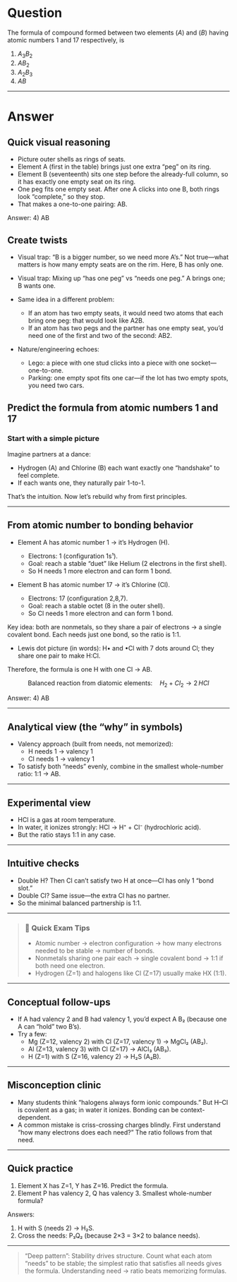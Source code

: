# Question
The formula of compound formed between two elements $(A)$ and $(B)$ having atomic numbers 1 and 17 respectively, is  
   1) $A_3B_2$  
   2) $AB_2$  
   3) $A_2B_3$  
   4) $AB$

---
# Answer
## Quick visual reasoning
- Picture outer shells as rings of seats.
- Element A (first in the table) brings just one extra “peg” on its ring.
- Element B (seventeenth) sits one step before the already-full column, so it has exactly one empty seat on its ring.
- One peg fits one empty seat. After one A clicks into one B, both rings look “complete,” so they stop.
- That makes a one-to-one pairing: AB.

Answer: 4) AB

## Create twists
- Visual trap: “B is a bigger number, so we need more A’s.” Not true—what matters is how many empty seats are on the rim. Here, B has only one.
- Visual trap: Mixing up “has one peg” vs “needs one peg.” A brings one; B wants one.

- Same idea in a different problem:
  - If an atom has two empty seats, it would need two atoms that each bring one peg: that would look like A2B.
  - If an atom has two pegs and the partner has one empty seat, you’d need one of the first and two of the second: AB2.

- Nature/engineering echoes:
  - Lego: a piece with one stud clicks into a piece with one socket—one-to-one.
  - Parking: one empty spot fits one car—if the lot has two empty spots, you need two cars.

## Predict the formula from atomic numbers 1 and 17

### Start with a simple picture
Imagine partners at a dance:
- Hydrogen (A) and Chlorine (B) each want exactly one “handshake” to feel complete.
- If each wants one, they naturally pair 1-to-1.

That’s the intuition. Now let’s rebuild why from first principles.

---

## From atomic number to bonding behavior

- Element A has atomic number 1 → it’s Hydrogen (H).
  - Electrons: 1 (configuration 1s¹).
  - Goal: reach a stable “duet” like Helium (2 electrons in the first shell).
  - So H needs 1 more electron and can form 1 bond.

- Element B has atomic number 17 → it’s Chlorine (Cl).
  - Electrons: 17 (configuration 2,8,7).
  - Goal: reach a stable octet (8 in the outer shell).
  - So Cl needs 1 more electron and can form 1 bond.

Key idea: both are nonmetals, so they share a pair of electrons → a single covalent bond. Each needs just one bond, so the ratio is 1:1.

- Lewis dot picture (in words): H• and •Cl with 7 dots around Cl; they share one pair to make H:Cl.

Therefore, the formula is one H with one Cl → AB.

```math
\text{Balanced reaction from diatomic elements:}\quad H_2 + Cl_2 \rightarrow 2\,HCl
```

Answer: 4) AB

---

## Analytical view (the “why” in symbols)
- Valency approach (built from needs, not memorized):
  - H needs 1 → valency 1
  - Cl needs 1 → valency 1
- To satisfy both “needs” evenly, combine in the smallest whole-number ratio: 1:1 → AB.

---

## Experimental view
- HCl is a gas at room temperature.
- In water, it ionizes strongly: HCl → H⁺ + Cl⁻ (hydrochloric acid).
- But the ratio stays 1:1 in any case.

---

## Intuitive checks
- Double H? Then Cl can’t satisfy two H at once—Cl has only 1 “bond slot.”
- Double Cl? Same issue—the extra Cl has no partner.
- So the minimal balanced partnership is 1:1.

---

> ### 🧠 Quick Exam Tips
> - Atomic number → electron configuration → how many electrons needed to be stable → number of bonds.
> - Nonmetals sharing one pair each → single covalent bond → 1:1 if both need one electron.
> - Hydrogen (Z=1) and halogens like Cl (Z=17) usually make HX (1:1).

---

## Conceptual follow-ups
- If A had valency 2 and B had valency 1, you’d expect A B₂ (because one A can “hold” two B’s).
- Try a few:
  - Mg (Z=12, valency 2) with Cl (Z=17, valency 1) → MgCl₂ (AB₂).
  - Al (Z=13, valency 3) with Cl (Z=17) → AlCl₃ (AB₃).
  - H (Z=1) with S (Z=16, valency 2) → H₂S (A₂B).

---

## Misconception clinic
- Many students think “halogens always form ionic compounds.” But H–Cl is covalent as a gas; in water it ionizes. Bonding can be context-dependent.
- A common mistake is criss-crossing charges blindly. First understand “how many electrons does each need?” The ratio follows from that need.

---

## Quick practice
1) Element X has Z=1, Y has Z=16. Predict the formula.  
2) Element P has valency 2, Q has valency 3. Smallest whole-number formula?

Answers:
1) H with S (needs 2) → H₂S.  
2) Cross the needs: P₃Q₂ (because 2×3 = 3×2 to balance needs).

---

> “Deep pattern”: Stability drives structure. Count what each atom “needs” to be stable; the simplest ratio that satisfies all needs gives the formula. Understanding need → ratio beats memorizing formulas.